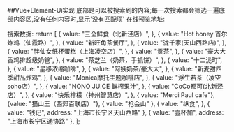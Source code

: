 ##Vue+Element-Ui实现
底部是可以被搜索到的内容;每一次搜索都会筛选一遍底部内容区,没有任何内容时,显示'没有匹配项'
在线预览地址:


搜索数据:
 return [
{
    value: "三全鲜食（北新泾店）",
},
{
    value: "Hot honey 首尔炸鸡（仙霞路）",
},
{
    value: "新旺角茶餐厅",
},
{
    value: "泷千家(天山西路店)",
},
{
    value: "胖仙女纸杯蛋糕（上海凌空店）",
},
{
    value: "贡茶",
},
{
    value: "豪大大香鸡排超级奶爸",
},
{
    value: "茶芝兰（奶茶，手抓饼）",
},
{
    value: "十二泷町",
},
{
    value: "星移浓缩咖啡",
},
{
    value: "阿姨奶茶/豪大大",
},
{
    value: "新麦甜四季甜品炸鸡",
},
{
    value: "Monica摩托主题咖啡店",
},
{
    value: "浮生若茶（凌空soho店）",
},
{
    value: "NONO JUICE  鲜榨果汁",
},
{
    value: "CoCo都可(北新泾店）",
},
{
    value: "快乐柠檬（神州智慧店）",
},
{
    value: "Merci Paul cafe"},
{value: "猫山王（西郊百联店）"},
{ value: "枪会山" },
{
    value: "纵食",
},
{ value: "钱记", address: "上海市长宁区天山西路" },
{ value: "壹杯加", address: "上海市长宁区通协路" },
                        ];